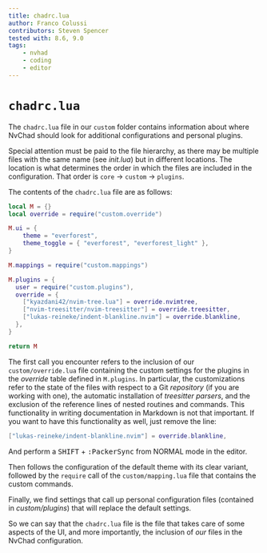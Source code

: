 ```yaml
---
title: chadrc.lua
author: Franco Colussi
contributors: Steven Spencer
tested with: 8.6, 9.0
tags:
    - nvhad
    - coding
    - editor
---
```


# `chadrc.lua`

The `chadrc.lua` file in our `custom` folder contains information about where NvChad should look for additional configurations and personal plugins.

Special attention must be paid to the file hierarchy, as there may be multiple files with the same name (see *init.lua*) but in different locations. The location is what determines the order in which the files are included in the configuration. That order is `core` -> `custom` -> `plugins`.

The contents of the `chadrc.lua` file are as follows:

```lua
local M = {}
local override = require("custom.override")

M.ui = {
    theme = "everforest",
    theme_toggle = { "everforest", "everforest_light" },
}

M.mappings = require("custom.mappings")

M.plugins = {
  user = require("custom.plugins"),
  override = {
    ["kyazdani42/nvim-tree.lua"] = override.nvimtree,
    ["nvim-treesitter/nvim-treesitter"] = override.treesitter,
    ["lukas-reineke/indent-blankline.nvim"] = override.blankline,
  },
}

return M
```

The first call you encounter refers to the inclusion of our `custom/override.lua` file containing the custom settings for the plugins in the *override* table defined in `M.plugins`. In particular, the customizations refer to the state of the files with respect to a Git *repository* (if you are working with one), the automatic installation of *treesitter parsers*, and the exclusion of the reference lines of nested routines and commands. This functionality in writing documentation in Markdown is not that important. If you want to have this functionality as well, just remove the line:

```lua
["lukas-reineke/indent-blankline.nvim"] = override.blankline,
```

And perform a <kbd>SHIFT</kbd> + <kbd>:PackerSync</kbd> from NORMAL mode in the editor.

Then follows the configuration of the default theme with its clear variant, followed by the `require` call of the `custom/mapping.lua` file that contains the custom commands.

Finally, we find settings that call up personal configuration files (contained in *custom/plugins*) that will replace the default settings.

So we can say that the `chadrc.lua` file is the file that takes care of some aspects of the UI, and more importantly, the inclusion of *our* files in the NvChad configuration.
